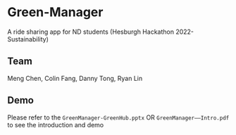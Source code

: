 # Green-Manager
A ride sharing app for ND students (Hesburgh Hackathon 2022- Sustainability)

## Team
Meng Chen, Colin Fang, Danny Tong, Ryan Lin

## Demo
Please refer to the `GreenManager-GreenHub.pptx` OR `GreenManager——Intro.pdf` to see the introduction and demo
